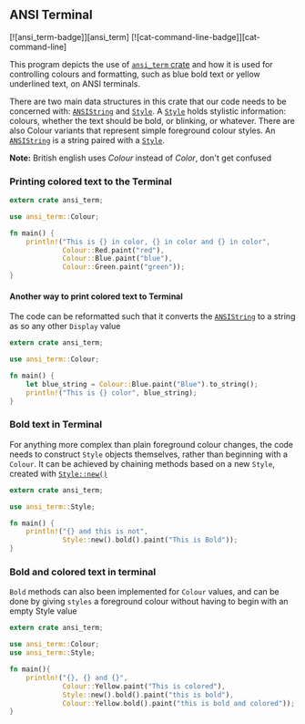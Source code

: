 ## ANSI Terminal

[![ansi_term-badge]][ansi_term] [![cat-command-line-badge]][cat-command-line]

This program depicts the use of [`ansi_term` crate] and how it is used for controlling colours and formatting, such as blue bold text or yellow underlined text, on ANSI terminals.

There are two main data structures in this crate that our code needs to be concerned with: [`ANSIString`] and [`Style`]. A [`Style`] holds stylistic information: colours, whether the text should be bold, or blinking, or whatever. There are also Colour variants that represent simple foreground colour styles. An [`ANSIString`] is a string paired with a [`Style`].

**Note:** British english uses *Colour* instead of *Color*, don't get confused

### Printing colored text to the Terminal

```rust
extern crate ansi_term;

use ansi_term::Colour;

fn main() {
    println!("This is {} in color, {} in color and {} in color",
             Colour::Red.paint("red"),
             Colour::Blue.paint("blue"),
             Colour::Green.paint("green"));
}
```

#### Another way to print colored text to Terminal
The code can be reformatted such that it converts the [`ANSIString`] to a string as so any other `Display` value
```rust
extern crate ansi_term;

use ansi_term::Colour;

fn main() {
    let blue_string = Colour::Blue.paint("Blue").to_string();
    println!("This is {} color", blue_string);
}
```

### Bold text in Terminal
For anything more complex than plain foreground colour changes, the code needs to construct `Style` objects themselves, rather than beginning with a `Colour`. It can be achieved by chaining methods based on a new `Style`, created with [`Style::new()`]
```rust
extern crate ansi_term;

use ansi_term::Style;

fn main() {
    println!("{} and this is not",
             Style::new().bold().paint("This is Bold"));
}
```
### Bold and colored text in terminal
`Bold` methods can also been implemented for `Colour` values, and can be done by giving `styles` a foreground colour without having to begin with an empty Style value

```rust
extern crate ansi_term;

use ansi_term::Colour;
use ansi_term::Style;

fn main(){
    println!("{}, {} and {}",
             Colour::Yellow.paint("This is colored"),
             Style::new().bold().paint("this is bold"),
             Colour::Yellow.bold().paint("this is bold and colored"));
}
```

[documentation]: https://docs.rs/ansi_term/
[`ansi_term` crate]: https://crates.io/crates/ansi_term
[`ANSIString`]: https://docs.rs/ansi_term/*/ansi_term/type.ANSIString.html
[`Style`]: https://docs.rs/ansi_term/*/ansi_term/struct.Style.html
[`Style::new()`]: https://docs.rs/ansi_term/0.11.0/ansi_term/struct.Style.html#method.new